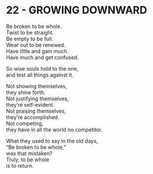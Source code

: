 # 22 - GROWING DOWNWARD



Be broken to be whole.  
Twist to be straight.  
Be empty to be full.  
Wear out to be renewed.  
Have little and gain much.  
Have much and get confused.  

So wise souls hold to the one,  
and test all things against it.  

Not showing themselves,  
they shine forth.  
Not justifying themselves,  
they’re self-evident.  
Not praising themselves,  
they’re accomplished.  
Not competing,  
they have in all the world no competitor.  

What they used to say in the old days,  
“Be broken to be whole,”  
was that mistaken?  
Truly, to be whole  
is to return.  


